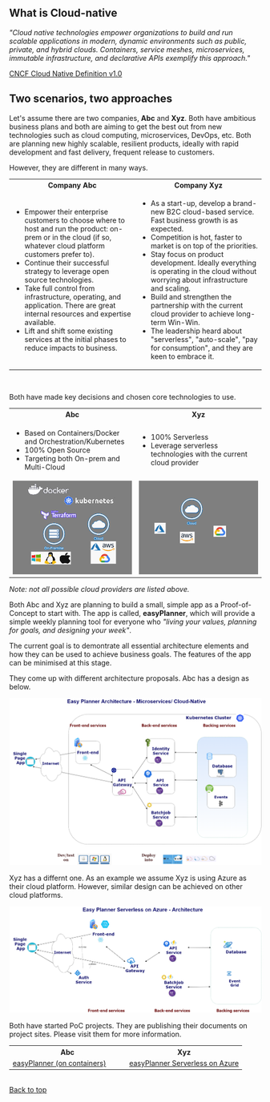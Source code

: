 ## What is Cloud-native

*"Cloud native technologies empower organizations to build and run scalable applications in modern, dynamic environments such as public, private, and hybrid clouds. Containers, service meshes, microservices, immutable infrastructure, and declarative          APIs exemplify this approach."*

[CNCF Cloud Native Definition v1.0](https://github.com/cncf/toc/blob/master/DEFINITION.md)

## Two scenarios, two approaches

Let's assume there are two companies, **Abc** and **Xyz**. Both have ambitious business plans and both are aiming to get the best out from new technologies such as cloud computing, microservices, DevOps, etc. Both are planning new highly scalable, resilient products, ideally with rapid development and fast delivery, frequent release to customers.

However, they are different in many ways.

<table style="width:100%">
  <tbody>
    <tr>
      <th style="width:50%">Company Abc</th>
      <th style="width:50%">Company Xyz</th>
    </tr>
    <tr>
      <td>
        <ul>
          <li>Empower their enterprise customers to choose where to host and run the product: on-prem or in the cloud (if so, whatever cloud platform customers prefer to). </li>
          <li>Continue their successful strategy to leverage open source technologies.</li>
          <li>Take full control from infrastructure, operating, and application. There are great internal resources and expertise available.</li>
          <li>Lift and shift some existing services at the initial phases to reduce impacts to business.</li>
        </ul>
      </td>
        <td>
        <ul>
          <li>As a start-up, develop a brand-new B2C cloud-based service. Fast business growth is as expected.</li>
          <li>Competition is hot, faster to market is on top of the priorities. </li>
          <li>Stay focus on product development. Ideally everything is operating in the cloud without worrying about infrastructure and scaling.</li>
          <li>Build and strengthen the partnership with the current cloud provider to achieve long-term Win-Win. </li>
          <li>The leadership heard about "serverless", "auto-scale", "pay for consumption", and they are keen to embrace it.</li>
        </ul>
      </td>
    </tr>
  </tbody>
</table>
<br>

Both have made key decisions and chosen core technologies to use.
<table style="width:100%">
  <tbody>
    <tr>
      <th style="width:50%">Abc</th>
      <th style="width:50%">Xyz</th>
    </tr>
    <tr>
      <td>
        <ul>
          <li>Based on Containers/Docker and Orchestration/Kubernetes</li>
          <li>100% Open Source</li>
          <li>Targeting both On-prem and Multi-Cloud</li>
        </ul>
      </td>
        <td>
        <ul>
          <li>100% Serverless</li>
          <li>Leverage serverless technologies with the current cloud provider </li>
        </ul>
      </td>
    </tr>
    <tr>
      <td>
         <img alt="Docker, Kubernetes, Terraform..." src="images\open-source.png">
      </td>
        <td>
         <img alt="Serverless..." src="images\serverless.png">
      </td>
    </tr>
  </tbody>
</table>

*Note: not all possible cloud providers are listed above.*

Both Abc and Xyz are planning to build a small, simple app as a Proof-of-Concept to start with. The app is called, **easyPlanner**, which will provide a simple weekly planning tool for everyone who *"living your values, planning for goals, and designing your week"*. 

The current goal is to demontrate all essential architecture elements and how they can be used to achieve business goals. The features of the app can be minimised at this stage.

They come up with different architecture proposals. Abc has a design as below.

![Easy Planner Architecture](/images/easy-planner-architecture.png)

Xyz has a differnt one. As an example we assume Xyz is using Azure as their cloud platform. However, similar design can be achieved on other cloud platforms.

![Easy Planner Serverless on Azure Architecture](/images/easy-planner-serverless-on-azure-architecture.png)

Both have started PoC projects. They are publishing their documents on project sites. Please visit them for more information. 
<table style="width:100%">
  <tbody>
    <tr>
      <th style="width:50%">Abc</th>
      <th style="width:50%">Xyz</th>
    </tr>
    <tr>
      <td>
        <a href="http://www.buildcloud-nativeapp.co.uk/easyPlanner/">easyPlanner (on containers)</a>
      </td>
        <td>
        <a href="http://www.buildcloud-nativeapp.co.uk/easyPlannerServerlessOnAzure/">easyPlanner Serverless on Azure</a>
      </td>
    </tr>
  </tbody>
</table>
<br>
<a href="#top">Back to top</a>
